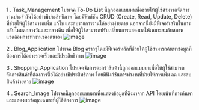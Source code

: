 1 . Task_Management
โปรเจค To-Do List นี้ถูกออกแบบมาเพื่อช่วยให้ผู้ใช้สามารถจัดการงานประจำวันได้อย่างมีประสิทธิภาพ โดยมีฟังก์ชัน CRUD (Create, Read, Update, Delete) 
ที่ช่วยให้ผู้ใช้สามารถเพิ่ม แก้ไข และลบรายการงานได้อย่างง่ายดาย นอกจากนี้ยังมีฟีเจอร์เสริมในการสลับโหมดกลางวันและกลางคืน เพื่อให้ผู้ใช้สามารถปรับเปลี่ยนการแสดงผลให้เหมาะสมกับสภาพแวดล้อมการทำงานของตนเอง
![image](https://github.com/user-attachments/assets/7658432c-4664-4b3b-9753-fb664560f3ba)

2 . Blog_Application
โปรเจค Blog คร่าวๆโดยมีฟีเจอร์หลักที่ช่วยให้ผู้ใช้สามารถค้นหาข้อมูลที่ต้องการได้อย่างรวดเร็วและมีประสิทธิภาพ
![image](https://github.com/user-attachments/assets/dfe53917-5e0b-4402-ab97-9669c8f4f0d3)

3 . Shopping_Application
โปรเจคจัดการตะกร้าสินค้านี้ถูกออกแบบมาเพื่อให้ผู้ใช้สามารถจัดการสินค้าที่ต้องการซื้อได้อย่างมีประสิทธิภาพ โดยมีฟังก์ชันการทำงานที่ช่วยให้การเพิ่ม ลด และลบสินค้าง่ายดาย
![image](https://github.com/user-attachments/assets/b8462700-29c4-4af3-aedb-b3b6b72d3018)

4 . Search_Image
โปรเจคนี้ถูกออกแบบมาเพื่อแสดงข้อมูลที่ดึงมาจาก API โดยเน้นที่การค้นหาและแสดงผลข้อมูลเฉพาะที่ผู้ใช้ต้องการ 
![image](https://github.com/user-attachments/assets/d287201a-d7b5-459d-a574-5bf93a0c6e6f)
